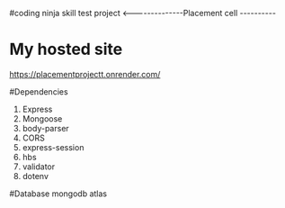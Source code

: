 #coding ninja skill test project
<--------------Placement cell ----------

# My hosted site
https://placementprojectt.onrender.com/

#Dependencies
<ol>
  <li>Express</li>
  <li>Mongoose</li>
  <li>body-parser</li>
  <li>CORS</li>
  <li>express-session</li>
  <li>hbs</li>
  <li>validator</li>
  <li>dotenv</li>
</ol>

#Database
mongodb atlas
